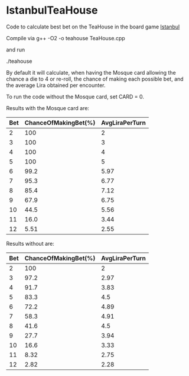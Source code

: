 # IstanbulTeaHouse
Code to calculate best bet on the TeaHouse in the board game [Istanbul](https://en.wikipedia.org/wiki/Istanbul_(board_game))

Compile via g++ -O2 -o teahouse TeaHouse.cpp

and run

./teahouse

By default it will calculate, when having the Mosque card allowing the chance a die to 4 or re-roll, the chance of making each possible bet, and the average Lira obtained per encounter.

To run the code without the Mosque card, set CARD = 0.

Results with the Mosque card are:

Bet | ChanceOfMakingBet(%) | AvgLiraPerTurn 
--- | --- | --- 
2 | 100 | 2
3 | 100 | 3 
4 | 100 | 4
5 | 100 | 5
6 | 99.2 | 5.97
7 | 95.3 | 6.77
8 | 85.4 | 7.12
9 | 67.9 | 6.75
10 | 44.5 | 5.56
11 | 16.0 | 3.44
12 | 5.51 | 2.55


Results without are:

Bet | ChanceOfMakingBet(%) | AvgLiraPerTurn 
--- | --- | --- 
2 | 100 | 2
3 | 97.2 | 2.97
4 | 91.7 | 3.83
5 | 83.3 | 4.5
6 | 72.2 | 4.89
7 | 58.3 | 4.91
8 | 41.6 | 4.5
9 | 27.7 | 3.94
10 | 16.6 | 3.33
11 | 8.32 | 2.75
12 | 2.82 | 2.28
